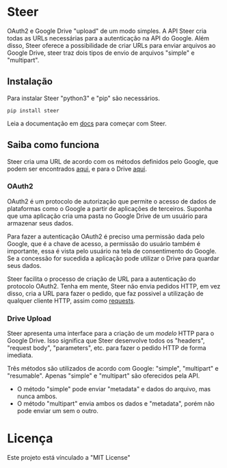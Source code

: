# Steer
OAuth2 e Google Drive "upload" de um modo simples. A API Steer cria todas as URLs necessárias para a autenticação na API do Google. Além disso, Steer oferece a possibilidade de criar URLs para enviar arquivos ao Google Drive, steer traz dois tipos de envio de arquivos "simple" e "multipart".

## Instalação
Para instalar Steer "python3" e "pip" são necessários.

```
pip install steer
```

Leia a documentação em [docs](https://github.com/fernando-gap/steer/tree/main/docs) para começar com Steer.

## Saiba como funciona

Steer cria uma URL de acordo com os métodos definidos pelo Google, que podem ser encontrados [aqui](https://developers.google.com/identity/protocols/oauth2/native-app#programmatic-extraction), e para o Drive [aqui](https://developers.google.com/drive/api/v3/manage-uploads#http_1). 

### OAuth2
OAuth2 é um protocolo de autorização que permite o acesso de dados de plataformas como o Google a partir de aplicações de terceiros. Suponha que uma aplicação cria uma pasta no Google Drive de um usuário para armazenar seus dados.

Para fazer a autenticação OAuth2 é preciso uma permissão dada pelo Google, que é a chave de acesso, a permissão do usuário também é importante, essa é vista  pelo usuário na tela de consentimento do Google. Se a concessão for sucedida a aplicação pode utilizar o Drive para quardar seus dados.

Steer facilita o processo de criação de URL para a autenticação do protocolo OAuth2. Tenha em mente, Steer não envia pedidos HTTP, em vez disso, cria a URL para fazer o pedido, que faz possivel a utilização de qualquer cliente HTTP, assim como [requests](https://docs.python-requests.org/en/master/).


### Drive Upload
Steer apresenta uma interface para a criação de um *modelo* HTTP para o Google Drive. Isso significa que Steer desenvolve todos os "headers", "request body", "parameters", etc. para fazer o pedido HTTP de forma imediata.

Três métodos são utilizados de acordo com Google: "simple", "multipart" e "resumable". Apenas "simple" e "multipart" são oferecidos pela API.

- O método "simple" pode enviar "metadata" e dados do arquivo, mas nunca ambos.
- O método "multipart" envia ambos os dados e "metadata", porém não pode enviar um sem o outro.


# Licença
Este projeto está vínculado a "MIT License"
